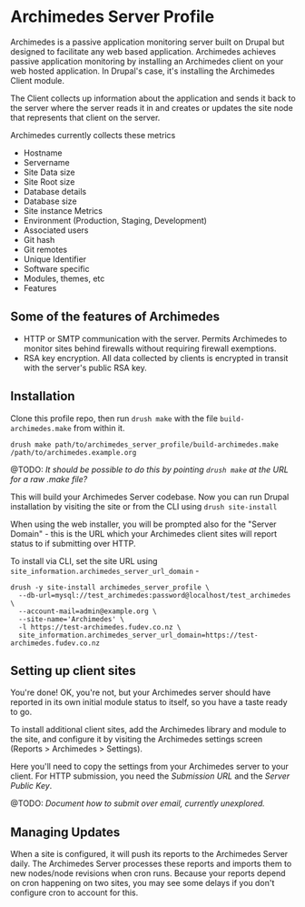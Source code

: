 Archimedes Server Profile
=========================

Archimedes is a passive application monitoring server built on Drupal but designed to facilitate any web based application. Archimedes achieves passive application monitoring by installing an Archimedes client on your web hosted application. In Drupal's case, it's installing the Archimedes Client module.

The Client collects up information about the application and sends it back to the server where the server reads it in and creates or updates the site node that represents that client on the server.

Archimedes currently collects these metrics

* Hostname
* Servername
* Site Data size
* Site Root size
* Database details
* Database size
* Site instance Metrics
* Environment (Production, Staging, Development)
* Associated users
* Git hash
* Git remotes
* Unique Identifier
* Software specific
 * Modules, themes, etc
 * Features

Some of the features of Archimedes
----------------------------------

 * HTTP or SMTP communication with the server. Permits Archimedes to monitor sites behind firewalls without requiring firewall exemptions.
 * RSA key encryption. All data collected by clients is encrypted in transit with the server's public RSA key.

Installation
------------

Clone this profile repo, then run `drush make` with the file `build-archimedes.make` from within it.

    drush make path/to/archimedes_server_profile/build-archimedes.make /path/to/archimedes.example.org

@TODO: _It should be possible to do this by pointing `drush make` at
the URL for a raw .make file?_

This will build your Archimedes Server codebase. Now you can run
Drupal installation by visiting the site or from the CLI using `drush
site-install`

When using the web installer, you will be prompted also for the
"Server Domain" - this is the URL which your Archimedes client sites
will report status to if submitting over HTTP.

To install via CLI, set the site URL using `site_information.archimedes_server_url_domain` -

    drush -y site-install archimedes_server_profile \
      --db-url=mysql://test_archimedes:password@localhost/test_archimedes \
      --account-mail=admin@example.org \
      --site-name='Archimedes' \
      -l https://test-archimedes.fudev.co.nz \
      site_information.archimedes_server_url_domain=https://test-archimedes.fudev.co.nz

Setting up client sites
-----------------------

You're done! OK, you're not, but your Archimedes server should have
reported in its own initial module status to itself, so you have a
taste ready to go.

To install additional client sites, add the Archimedes library and
module to the site, and configure it by visiting the Archimedes
settings screen (Reports > Archimedes > Settings).

Here you'll need to copy the settings from your Archimedes server to
your client. For HTTP submission, you need the _Submission URL_ and
the _Server Public Key_.

@TODO: _Document how to submit over email, currently unexplored._

Managing Updates
----------------

When a site is configured, it will push its reports to the Archimedes
Server daily. The Archimedes Server processes these reports and
imports them to new nodes/node revisions when cron runs. Because your
reports depend on cron happening on two sites, you may see some delays
if you don't configure cron to account for this.
